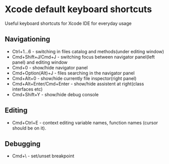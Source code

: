 # Xcode default keyboard shortcuts
Useful keyboard shortcuts for Xcode IDE for everyday usage


## Navigationing
* Ctrl+1...6 - switching in files catalog and methods(under editing window)
* Cmd+Shift+J/Cmd+J - switching focus between navigator panel(left panel) and editing window
* Cmd+0 - show/hide navigator panel
* Cmd+Option(Alt)+J - files searching in the navigator panel
* Cmd+Alt+0 - show/hide currently file inspector(right panel)
* Cmd+Alt+Enter/Cmd+Enter - show/hide assistent at right(class interfaces etc)
* Cmd+Shift+Y - show/hide debug console


## Editing 
* Cmd+Ctrl+E - context editing variable names, function names (cursor should be on it).


## Debugging
* Cmd+\ - set/unset breakpoint

